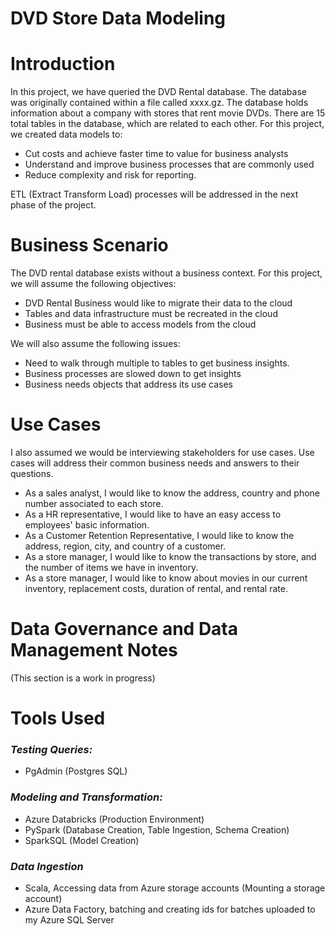 # DVD Store Data Modeling
 
# Introduction

In this project, we have queried the DVD Rental database. The database was originally contained within a file  called xxxx.gz. The database holds information about a company with stores that rent movie DVDs. There are 15 total tables in the database, which are related to each other.  For this project, we created data models to: 
- Cut costs and achieve faster time to value for business analysts
- Understand and improve business processes that are commonly used
- Reduce complexity and risk for reporting. 

ETL (Extract Transform Load) processes will be addressed in the next phase of the project. 

# Business Scenario

The DVD rental database exists without a business context. For this project, we will assume the following objectives: 
- DVD Rental Business would like to migrate their data to the cloud 
- Tables and data infrastructure must be recreated in the cloud 
- Business must be able to access models from the cloud

We will also assume the following issues:
- Need to walk through multiple to tables to get business insights. 
- Business processes are slowed down to get insights
- Business needs objects that address its use cases 


# Use Cases
I also assumed we would be interviewing stakeholders for use cases. Use cases will address their common business needs and answers to their questions. 

-  As a sales analyst, I would like to know the address, country and phone number associated to each store. 
-  As a HR representative, I would like to have an easy access to employees' basic information. 
-  As a Customer Retention Representative, I would like to know the address, region, city, and country of a customer. 
-  As a store manager, I would like to know the transactions by store, and the number of items we have in inventory. 
-  As a store manager, I would like to know about movies in our current inventory, replacement costs, duration of rental, and rental rate.

# Data Governance and Data Management Notes

(This section is a work in progress)

# Tools Used 
### _Testing Queries:_
- PgAdmin (Postgres SQL) 

### _Modeling and Transformation:_ 
- Azure Databricks (Production Environment)
- PySpark (Database Creation, Table Ingestion, Schema Creation)
- SparkSQL (Model Creation) 

### _Data Ingestion_
- Scala, Accessing data from Azure storage accounts (Mounting a storage account) 
- Azure Data Factory, batching and creating ids for batches uploaded to my Azure SQL Server 
